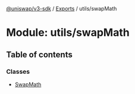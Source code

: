 [@uniswap/v3-sdk](../README.md) / [Exports](../modules.md) / utils/swapMath

# Module: utils/swapMath

## Table of contents

### Classes

- [SwapMath](../classes/utils_swapmath.swapmath.md)
